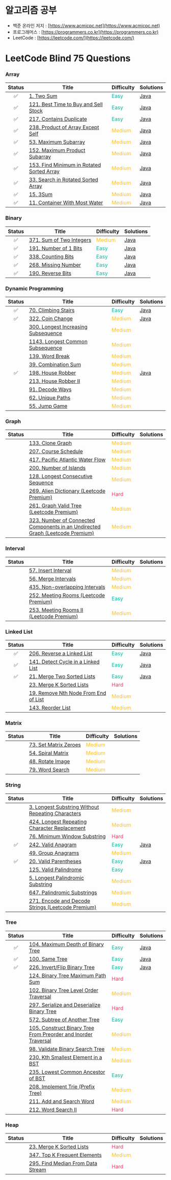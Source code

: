 # 알고리즘 공부
* 백준 온라인 저지 : [https://www.acmicpc.net](https://www.acmicpc.net)
* 프로그래머스 : [https://programmers.co.kr](https://programmers.co.kr)
* LeetCode : [https://leetcode.com/](https://leetcode.com/)
# LeetCode Blind 75 Questions
### Array
|Status|Title|Difficulty|Solutions|
|:---:|---|---|---|
|:white_check_mark:|[1. Two Sum](https://leetcode.com/problems/two-sum/)|<span style="color:#00B8A3">Easy</span>|[Java](https://github.com/HyojunK/Algorithm-study/blob/master/LeetCode/1.%20two%20sum.java)|
|:white_check_mark:|[121. Best Time to Buy and Sell Stock](https://leetcode.com/problems/best-time-to-buy-and-sell-stock/)|<span style="color:#00B8A3">Easy</span>|[Java](https://github.com/HyojunK/Algorithm-study/blob/master/LeetCode/121.%20Best%20Time%20to%20Buy%20and%20Sell%20Stock.java)|
|:white_check_mark:|[217. Contains Duplicate](https://leetcode.com/problems/contains-duplicate/)|<span style="color:#00B8A3">Easy</span>|[Java](https://github.com/HyojunK/Algorithm-study/blob/master/LeetCode/121.%20Best%20Time%20to%20Buy%20and%20Sell%20Stock.java)|
|:white_check_mark:|[238. Product of Array Except Self](https://leetcode.com/problems/product-of-array-except-self/)|<span style="color:#FFC01E">Medium</span>|[Java](https://github.com/HyojunK/Algorithm-study/blob/master/LeetCode/238.%20Product%20of%20Array%20Except%20Self.java)|
|:white_check_mark:|[53. Maximum Subarray](https://leetcode.com/problems/maximum-subarray/)|<span style="color:#FFC01E">Medium</span>|[Java](https://github.com/HyojunK/Algorithm-study/blob/master/LeetCode/53.%20Maximum%20Subarray.java)|
|:white_check_mark:|[152. Maximum Product Subarray](https://leetcode.com/problems/maximum-product-subarray/)|<span style="color:#FFC01E">Medium</span>|[Java](https://github.com/HyojunK/Algorithm-study/blob/master/LeetCode/152.%20Maximum%20Product%20Subarray.java)|
|:white_check_mark:|[153. Find Minimum in Rotated Sorted Array](https://leetcode.com/problems/find-minimum-in-rotated-sorted-array/)|<span style="color:#FFC01E">Medium</span>|[Java](https://github.com/HyojunK/Algorithm-study/blob/master/LeetCode/2.Medium/153.%20Find%20Minimum%20in%20Rotated%20Sorted%20Array.java)|
|:white_check_mark:|[33. Search in Rotated Sorted Array](https://leetcode.com/problems/search-in-rotated-sorted-array/)|<span style="color:#FFC01E">Medium</span>|[Java](https://github.com/HyojunK/Algorithm-study/blob/master/LeetCode/2.Medium/33.%20Search%20in%20Rotated%20Sorted%20Array.java)|
|:white_check_mark:|[15. 3Sum](https://leetcode.com/problems/3sum/)|<span style="color:#FFC01E">Medium</span>|[Java](https://github.com/HyojunK/Algorithm-study/blob/master/LeetCode/2.Medium/15.%203Sum.java)|
|:white_check_mark:|[11. Container With Most Water](https://leetcode.com/problems/container-with-most-water/)|<span style="color:#FFC01E">Medium</span>|[Java](https://github.com/HyojunK/Algorithm-study/blob/master/LeetCode/2.Medium/11.%20Container%20With%20Most%20Water.java)|
### Binary
|Status|Title|Difficulty|Solutions|
|:---:|---|---|---|
|:white_check_mark:|[371. Sum of Two Integers](https://leetcode.com/problems/sum-of-two-integers/)|<span style="color:#FFC01E">Medium</span>|[Java](https://github.com/HyojunK/Algorithm-study/blob/master/LeetCode/2.Medium/371.%20Sum%20of%20Two%20Integers.java)|
|:white_check_mark:|[191. Number of 1 Bits](https://leetcode.com/problems/number-of-1-bits/)|<span style="color:#00B8A3">Easy</span>|[Java](https://github.com/HyojunK/Algorithm-study/blob/master/LeetCode/1.Easy/191.%20Number%20of%201%20Bits.java)|
|:white_check_mark:|[338. Counting Bits](https://leetcode.com/problems/counting-bits/)|<span style="color:#00B8A3">Easy</span>|[Java](https://github.com/HyojunK/Algorithm-study/blob/master/LeetCode/1.Easy/338.%20Counting%20Bits.java)|
|:white_check_mark:|[268. Missing Number](https://leetcode.com/problems/missing-number/)|<span style="color:#00B8A3">Easy</span>|[Java](https://github.com/HyojunK/Algorithm-study/blob/master/LeetCode/1.Easy/268.%20Missing%20Number.java)|
|:white_check_mark:|[190. Reverse Bits](https://leetcode.com/problems/reverse-bits/)|<span style="color:#00B8A3">Easy</span>|[Java](https://github.com/HyojunK/Algorithm-study/blob/master/LeetCode/1.Easy/190.%20Reverse%20Bits.java)|
### Dynamic Programming
|Status|Title|Difficulty|Solutions|
|:---:|---|---|---|
|:white_check_mark:|[70. Climbing Stairs](https://leetcode.com/problems/climbing-stairs/)|<span style="color:#00B8A3">Easy</span>|[Java](https://github.com/HyojunK/Algorithm-study/blob/master/LeetCode/70.%20Climbing%20Stairs.java)|
|:white_check_mark:|[322. Coin Change](https://leetcode.com/problems/coin-change/)|<span style="color:#FFC01E">Medium</span>|[Java](https://github.com/HyojunK/Algorithm-study/blob/master/LeetCode/2.Medium/322.%20Coin%20Change.java)|
||[300. Longest Increasing Subsequence](https://leetcode.com/problems/longest-increasing-subsequence/)|<span style="color:#FFC01E">Medium</span>||
||[1143. Longest Common Subsequence](https://leetcode.com/problems/longest-common-subsequence/)|<span style="color:#FFC01E">Medium</span>||
||[139. Word Break](https://leetcode.com/problems/word-break/)|<span style="color:#FFC01E">Medium</span>||
||[39. Combination Sum](https://leetcode.com/problems/combination-sum-iv/)|<span style="color:#FFC01E">Medium</span>||
|:white_check_mark:|[198. House Robber](https://leetcode.com/problems/house-robber/)|<span style="color:#FFC01E">Medium</span>|[Java](https://github.com/HyojunK/Algorithm-study/blob/master/LeetCode/2.Medium/198.%20House%20Robber.java)|
||[213. House Robber II](https://leetcode.com/problems/house-robber-ii/)|<span style="color:#FFC01E">Medium</span>||
||[91. Decode Ways](https://leetcode.com/problems/decode-ways/)|<span style="color:#FFC01E">Medium</span>||
||[62. Unique Paths](https://leetcode.com/problems/unique-paths/)|<span style="color:#FFC01E">Medium</span>||
||[55. Jump Game](https://leetcode.com/problems/jump-game/)|<span style="color:#FFC01E">Medium</span>||
### Graph
|Status|Title|Difficulty|Solutions|
|:---:|---|---|---|
||[133. Clone Graph](https://leetcode.com/problems/clone-graph/)|<span style="color:#FFC01E">Medium</span>||
||[207. Course Schedule](https://leetcode.com/problems/course-schedule/)|<span style="color:#FFC01E">Medium</span>||
||[417. Pacific Atlantic Water Flow](https://leetcode.com/problems/pacific-atlantic-water-flow/)|<span style="color:#FFC01E">Medium</span>||
||[200. Number of Islands](https://leetcode.com/problems/number-of-islands/)|<span style="color:#FFC01E">Medium</span>||
||[128. Longest Consecutive Sequence](https://leetcode.com/problems/longest-consecutive-sequence/)|<span style="color:#FFC01E">Medium</span>||
||[269. Alien Dictionary (Leetcode Premium)](https://leetcode.com/problems/alien-dictionary/)|<span style="color:#FF375F">Hard</span>||
||[261. Graph Valid Tree (Leetcode Premium)](https://leetcode.com/problems/graph-valid-tree/)|<span style="color:#FFC01E">Medium</span>||
||[323. Number of Connected Components in an Undirected Graph (Leetcode Premium)](https://leetcode.com/problems/number-of-connected-components-in-an-undirected-graph/)|<span style="color:#FFC01E">Medium</span>||
### Interval
|Status|Title|Difficulty|Solutions|
|:---:|---|---|---|
||[57. Insert Interval](https://leetcode.com/problems/insert-interval/)|<span style="color:#FFC01E">Medium</span>||
||[56. Merge Intervals](https://leetcode.com/problems/merge-intervals/)|<span style="color:#FFC01E">Medium</span>||
||[435. Non-overlapping Intervals](https://leetcode.com/problems/non-overlapping-intervals/)|<span style="color:#FFC01E">Medium</span>||
||[252. Meeting Rooms (Leetcode Premium)](https://leetcode.com/problems/meeting-rooms/)|<span style="color:#00B8A3">Easy</span>||
||[253. Meeting Rooms II (Leetcode Premium)](https://leetcode.com/problems/meeting-rooms-ii/)|<span style="color:#FFC01E">Medium</span>||
### Linked List
|Status|Title|Difficulty|Solutions|
|:---:|---|---|---|
|:white_check_mark:|[206. Reverse a Linked List](https://leetcode.com/problems/reverse-linked-list/)|<span style="color:#00B8A3">Easy</span>|[Java](https://github.com/HyojunK/Algorithm-study/blob/master/LeetCode/1.Easy/206.%20Reverse%20Linked%20List.java)|
|:white_check_mark:|[141. Detect Cycle in a Linked List](https://leetcode.com/problems/linked-list-cycle/)|<span style="color:#00B8A3">Easy</span>|[Java](https://github.com/HyojunK/Algorithm-study/blob/master/LeetCode/1.Easy/141.%20Linked%20List%20Cycle.java)|
|:white_check_mark:|[21. Merge Two Sorted Lists](https://leetcode.com/problems/merge-two-sorted-lists/)|<span style="color:#00B8A3">Easy</span>|[Java](https://github.com/HyojunK/Algorithm-study/blob/master/LeetCode/1.Easy/21.%20Merge%20Two%20Sorted%20Lists.java)|
||[23. Merge K Sorted Lists](https://leetcode.com/problems/merge-k-sorted-lists/)|<span style="color:#FF375F">Hard</span>||
||[19. Remove Nth Node From End of List](https://leetcode.com/problems/remove-nth-node-from-end-of-list/)|<span style="color:#FFC01E">Medium</span>||
||[143. Reorder List](https://leetcode.com/problems/reorder-list/)|<span style="color:#FFC01E">Medium</span>||
### Matrix
|Status|Title|Difficulty|Solutions|
|:---:|---|---|---|
||[73. Set Matrix Zeroes](https://leetcode.com/problems/set-matrix-zeroes/)|<span style="color:#FFC01E">Medium</span>||
||[54. Spiral Matrix](https://leetcode.com/problems/spiral-matrix/)|<span style="color:#FFC01E">Medium</span>||
||[48. Rotate Image](https://leetcode.com/problems/rotate-image/)|<span style="color:#FFC01E">Medium</span>||
||[79. Word Search](https://leetcode.com/problems/word-search/)|<span style="color:#FFC01E">Medium</span>||
### String
|Status|Title|Difficulty|Solutions|
|:---:|---|---|---|
||[3. Longest Substring Without Repeating Characters](https://leetcode.com/problems/longest-substring-without-repeating-characters/)|<span style="color:#FFC01E">Medium</span>||
||[424. Longest Repeating Character Replacement](https://leetcode.com/problems/longest-repeating-character-replacement/)|<span style="color:#FFC01E">Medium</span>||
||[76. Minimum Window Substring](https://leetcode.com/problems/minimum-window-substring/)|<span style="color:#FF375F">Hard</span>||
|:white_check_mark:|[242. Valid Anagram](https://leetcode.com/problems/valid-anagram/)|<span style="color:#00B8A3">Easy</span>|[Java](https://github.com/HyojunK/Algorithm-study/blob/master/LeetCode/1.Easy/242.%20Valid%20Anagram.java)|
||[49. Group Anagrams](https://leetcode.com/problems/group-anagrams/)|<span style="color:#FFC01E">Medium</span>||
|:white_check_mark:|[20. Valid Parentheses](https://leetcode.com/problems/valid-parentheses/)|<span style="color:#00B8A3">Easy</span>|[Java](https://github.com/HyojunK/Algorithm-study/blob/master/LeetCode/1.Easy/20.%20Valid%20Parentheses.java)|
||[125. Valid Palindrome](https://leetcode.com/problems/valid-palindrome/)|<span style="color:#00B8A3">Easy</span>||
||[5. Longest Palindromic Substring](https://leetcode.com/problems/longest-palindromic-substring/)|<span style="color:#FFC01E">Medium</span>||
||[647. Palindromic Substrings](https://leetcode.com/problems/palindromic-substrings/)|<span style="color:#FFC01E">Medium</span>||
||[271. Encode and Decode Strings (Leetcode Premium)](https://leetcode.com/problems/encode-and-decode-strings/)|<span style="color:#FFC01E">Medium</span>||
### Tree
|Status|Title|Difficulty|Solutions|
|:---:|---|---|---|
|:white_check_mark:|[104. Maximum Depth of Binary Tree](https://leetcode.com/problems/maximum-depth-of-binary-tree/)|<span style="color:#00B8A3">Easy</span>|[Java](https://github.com/HyojunK/Algorithm-study/blob/master/LeetCode/1.Easy/104.%20Maximum%20Depth%20of%20Binary%20Tree.java)|
|:white_check_mark:|[100. Same Tree](https://leetcode.com/problems/same-tree/)|<span style="color:#00B8A3">Easy</span>|[Java](https://github.com/HyojunK/Algorithm-study/blob/master/LeetCode/1.Easy/100.%20Same%20Tree.java)|
|:white_check_mark:|[226. Invert/Flip Binary Tree](https://leetcode.com/problems/invert-binary-tree/)|<span style="color:#00B8A3">Easy</span>|[Java](https://github.com/HyojunK/Algorithm-study/blob/master/LeetCode/1.Easy/226.%20Invert%20Binary%20Tree.java)|
||[124. Binary Tree Maximum Path Sum](https://leetcode.com/problems/binary-tree-maximum-path-sum/)|<span style="color:#FF375F">Hard</span>||
||[102. Binary Tree Level Order Traversal](https://leetcode.com/problems/binary-tree-level-order-traversal/)|<span style="color:#FFC01E">Medium</span>||
||[297. Serialize and Deserialize Binary Tree](https://leetcode.com/problems/serialize-and-deserialize-binary-tree/)|<span style="color:#FF375F">Hard</span>||
||[572. Subtree of Another Tree](https://leetcode.com/problems/subtree-of-another-tree/)|<span style="color:#00B8A3">Easy</span>||
||[105. Construct Binary Tree From Preorder and Inorder Traversal](https://leetcode.com/problems/construct-binary-tree-from-preorder-and-inorder-traversal/)|<span style="color:#FFC01E">Medium</span>||
||[98. Validate Binary Search Tree](https://leetcode.com/problems/validate-binary-search-tree/)|<span style="color:#FFC01E">Medium</span>||
||[230. Kth Smallest Element in a BST](https://leetcode.com/problems/kth-smallest-element-in-a-bst/)|<span style="color:#FFC01E">Medium</span>||
||[235. Lowest Common Ancestor of BST](https://leetcode.com/problems/lowest-common-ancestor-of-a-binary-search-tree/)|<span style="color:#00B8A3">Easy</span>||
||[208. Implement Trie (Prefix Tree)](https://leetcode.com/problems/implement-trie-prefix-tree/)|<span style="color:#FFC01E">Medium</span>||
||[211. Add and Search Word](https://leetcode.com/problems/add-and-search-word-data-structure-design/)|<span style="color:#FFC01E">Medium</span>||
||[212. Word Search II](https://leetcode.com/problems/word-search-ii/)|<span style="color:#FF375F">Hard</span>||
### Heap
|Status|Title|Difficulty|Solutions|
|:---:|---|---|---|
||[23. Merge K Sorted Lists](https://leetcode.com/problems/merge-k-sorted-lists/)|<span style="color:#FF375F">Hard</span>||
||[347. Top K Frequent Elements](https://leetcode.com/problems/top-k-frequent-elements/)|<span style="color:#FFC01E">Medium</span>||
||[295. Find Median From Data Stream](https://leetcode.com/problems/find-median-from-data-stream/)|<span style="color:#FF375F">Hard</span>||
